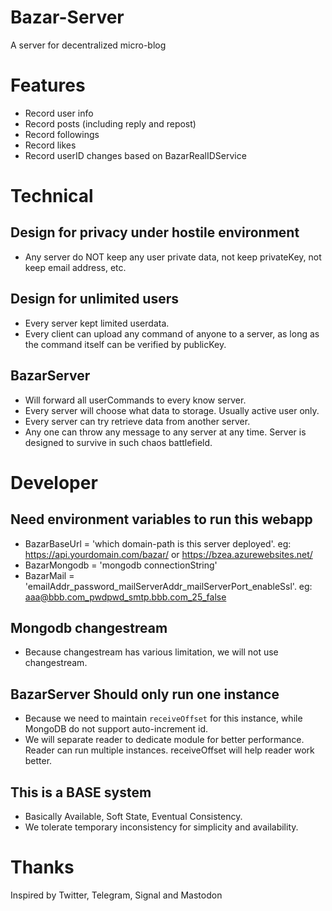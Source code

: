 
# Bazar-Server

A server for decentralized micro-blog

# Features

- Record user info
- Record posts (including reply and repost)
- Record followings
- Record likes
- Record userID changes based on BazarRealIDService

# Technical

## Design for privacy under hostile environment

- Any server do NOT keep any user private data, not keep privateKey, not keep email address, etc.

## Design for unlimited users

- Every server kept limited userdata.
- Every client can upload any command of anyone to a server, as long as the command itself can be verified by publicKey.

## BazarServer

- Will forward all userCommands to every know server.
- Every server will choose what data to storage. Usually active user only.
- Every server can try retrieve data from another server.
- Any one can throw any message to any server at any time. Server is designed to survive in such chaos battlefield.


# Developer

## Need environment variables to run this webapp

- BazarBaseUrl = 'which domain-path is this server deployed'. eg: <https://api.yourdomain.com/bazar/> or <https://bzea.azurewebsites.net/>
- BazarMongodb = 'mongodb connectionString'
- BazarMail = 'emailAddr_password_mailServerAddr_mailServerPort_enableSsl'. eg: aaa@bbb.com_pwdpwd_smtp.bbb.com_25_false

## Mongodb changestream

- Because changestream has various limitation, we will not use changestream.

## BazarServer Should only run one instance

- Because we need to maintain `receiveOffset` for this instance, while MongoDB do not support auto-increment id.
- We will separate reader to dedicate module for better performance. Reader can run multiple instances. receiveOffset will help reader work better.

## This is a BASE system

- Basically Available, Soft State, Eventual Consistency.
- We tolerate temporary inconsistency for simplicity and availability.

# Thanks

Inspired by Twitter, Telegram, Signal and Mastodon
